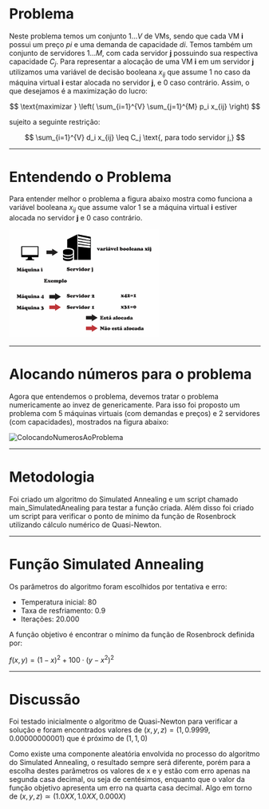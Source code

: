 # Problema

Neste problema temos um conjunto $` {1…V} `$ de VMs, sendo que cada VM **i** possui um preço $` pi `$ e uma demanda de capacidade $` di `$. Temos também um conjunto de servidores $` {1…M} `$, com cada servidor **j** possuindo sua respectiva capacidade $` C_j `$. Para representar a alocação de uma VM **i** em um servidor **j** utilizamos uma variável de decisão booleana $` x_{ij} `$ que assume 1 no caso da máquina virtual **i** estar alocada no  servidor **j**, e 0 caso contrário. Assim, o que desejamos é a maximização do lucro:

$$
\text{maximizar } \left( \sum_{i=1}^{V} \sum_{j=1}^{M} p_i x_{ij} \right)
$$

sujeito a seguinte restrição:

$$
\sum_{i=1}^{V} d_i x_{ij} \leq C_j \text{, para todo servidor j,}
$$

---

# Entendendo o Problema

Para entender melhor o problema a figura abaixo mostra como funciona a variável booleana $` x_{ij} `$ que assume valor 1 se a máquina virtual **i** estiver alocada no servidor **j** e 0 caso contrário.

<img src="imagens/entendendoProblema.png" alt="Ilustração de como funciona a variável booleana xij" width="300">

----

# Alocando números para o problema
Agora que entendemos o problema, devemos tratar o problema numericamente ao invez de genericamente. Para isso foi proposto um problema com 5 máquinas virtuais (com demandas e preços) e 2 servidores (com capacidades), mostrados na figura abaixo:

![ColocandoNumerosAoProblema](https://github.com/joelalison/Virtual_Machine_Allocated_On_Servers/issues/3#issue-2040886809)

----

# Metodologia

Foi criado um algoritmo do Simulated Annealing e um script chamado main_SimulatedAnealing para testar a função criada. Além disso foi criado um script para verificar o ponto de mínimo da função de Rosenbrock utilizando cálculo numérico de Quasi-Newton.

---

# Função Simulated Annealing

Os parâmetros do algoritmo foram escolhidos por tentativa e erro:
- Temperatura inicial: 80
- Taxa de resfriamento: 0.9
- Iterações: 20.000

A função objetivo é encontrar o mínimo da função de Rosenbrock definida por:

$` f(x, y) = (1 - x)^2 + 100 \cdot (y - x^2)^2 `$

---

# Discussão

Foi testado inicialmente o algoritmo de Quasi-Newton para verificar a solução e foram encontrados valores de $` (x,y,z) = (1,0.9999,0.00000000001) `$ que é próximo de $` (1,1,0) `$

Como existe uma componente aleatória envolvida no processo do algoritmo do Simulated Annealing, o resultado sempre será diferente, porém para a escolha destes parâmetros os valores de x e y estão com erro apenas na segunda casa decimal, ou seja de centésimos, enquanto que o valor da função objetivo apresenta um erro na quarta casa decimal. Algo em torno de $` (x,y,z)  \simeq  (1.0XX,1.0XX,0.000X) `$

